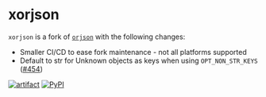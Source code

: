 # xorjson

`xorjson` is a fork of [`orjson`](https://github.com/ijl/orjson) with the following changes:

- Smaller CI/CD to ease fork maintenance - not all platforms supported
- Default to str for Unknown objects as keys when using `OPT_NON_STR_KEYS` ([#454](https://github.com/ijl/orjson/pull/454))

[![artifact](https://github.com/timkpaine/xorjson/actions/workflows/artifact.yaml/badge.svg?branch=main&event=push)](https://github.com/timkpaine/xorjson/actions/workflows/artifact.yaml)
[![PyPI](https://img.shields.io/pypi/l/xorjson.svg)](https://pypi.python.org/pypi/xorjson)

